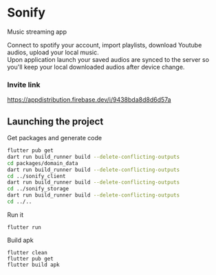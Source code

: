 # Sonify

Music streaming app<br>

Connect to spotify your account, import playlists, download Youtube audios, upload your local music.
<br>
Upon application launch your saved audios are synced to the server so you'll keep your local 
downloaded audios after device change.  

### Invite link
https://appdistribution.firebase.dev/i/9438bda8d8d6d57a

## Launching the project

Get packages and generate code
```bash
flutter pub get
dart run build_runner build --delete-conflicting-outputs
cd packages/domain_data
dart run build_runner build --delete-conflicting-outputs
cd ../sonify_client
dart run build_runner build --delete-conflicting-outputs
cd ../sonify_storage
dart run build_runner build --delete-conflicting-outputs
cd ../..
```

Run it
```
flutter run
```

Build apk
```
flutter clean 
flutter pub get
flutter build apk
```
